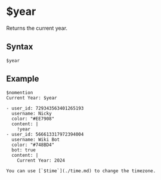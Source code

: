 # $year
Returns the current year.

## Syntax
```
$year
```

## Example
```
$nomention
Current Year: $year
```

``` discord yaml
- user_id: 729343563401265193
  username: Nicky
  color: "#EE7908"
  content: |
    !year
- user_id: 566613317972394004
  username: Wiki Bot
  color: "#748BD4"
  bot: true
  content: |
    Current Year: 2024
```

```admonish info title="Timezone"
You can use [`$time`](./time.md) to change the timezone.
```
